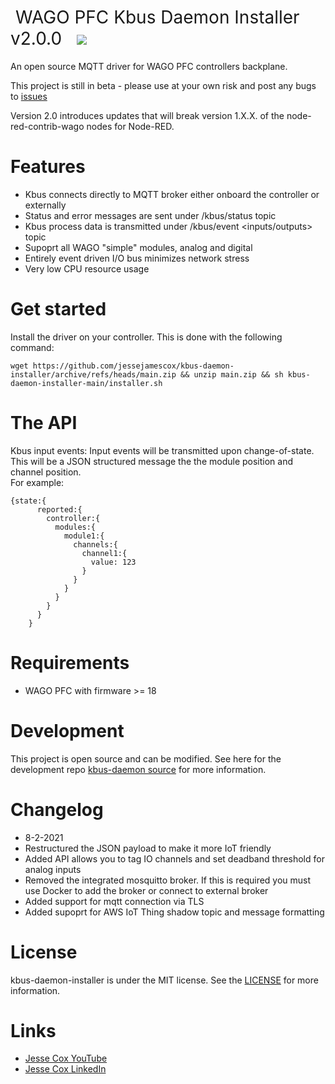<h1 style="font-weight:normal">
  &nbsp;WAGO PFC Kbus Daemon Installer v2.0.0 &nbsp;
  <a href="kbus-daemon gif"><img src=images/daemon-installer.gif></a>
</h1>

An open source MQTT driver for WAGO PFC controllers backplane.

This project is still in beta - please use at your own risk and post any bugs to [issues](https://github.com/jessejamescox/kbus-daemon-installer/issues)

Version 2.0 introduces updates that will break version 1.X.X. of the node-red-contrib-wago nodes for Node-RED.
<br>

# Features

- Kbus connects directly to MQTT broker either onboard the controller or externally
- Status and error messages are sent under <NodeID>/kbus/status topic
- Kbus process data is transmitted under <NodeID>/kbus/event <inputs/outputs> topic
- Supoprt all WAGO "simple" modules, analog and digital
- Entirely event driven I/O bus minimizes network stress
- Very low CPU resource usage

# Get started

Install the driver on your controller. This is done with the following command:

`wget https://github.com/jessejamescox/kbus-daemon-installer/archive/refs/heads/main.zip && unzip main.zip && sh kbus-daemon-installer-main/installer.sh`

# The API

Kbus input events:
Input events will be transmitted upon change-of-state. This will be a JSON structured message the the module position and channel position.  
 For example:

```
{state:{
      reported:{
        controller:{
          modules:{
            module1:{
              channels:{
                channel1:{
                  value: 123
                }
              }
            }
          }
        }
      }
    }
```

# Requirements

- WAGO PFC with firmware >= 18

# Development

This project is open source and can be modified. See here for the development repo [kbus-daemon source](https://github.com/jessejamescox/wago-kbus-daemon) for more information.

# Changelog

- 8-2-2021
- Restructured the JSON payload to make it more IoT friendly
- Added API allows you to tag IO channels and set deadband threshold for analog inputs
- Removed the integrated mosquitto broker. If this is required you must use Docker to add the broker or connect to external broker
- Added support for mqtt connection via TLS
- Added supoprt for AWS IoT Thing shadow topic and message formatting

# License

kbus-daemon-installer is under the MIT license. See the [LICENSE](https://github.com/jessejamescox/kbus-daemon-installer/blob/main/LICENSE.md) for more information.

# Links

- [Jesse Cox YouTube](https://www.youtube.com/channel/UCXEwdiyGgzVDJD48f7rWOAw)
- [Jesse Cox LinkedIn](https://www.linkedin.com/in/jesse-cox-90535110/)
```
